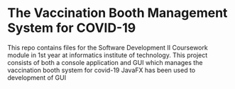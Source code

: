 # The Vaccination Booth Management System for COVID-19
This repo contains files for the Software Development II Coursework module in 1st year at informatics institute of technology. This project consists of both a console application and GUI which manages the vaccination booth system for covid-19
JavaFX has been used to development of GUI
